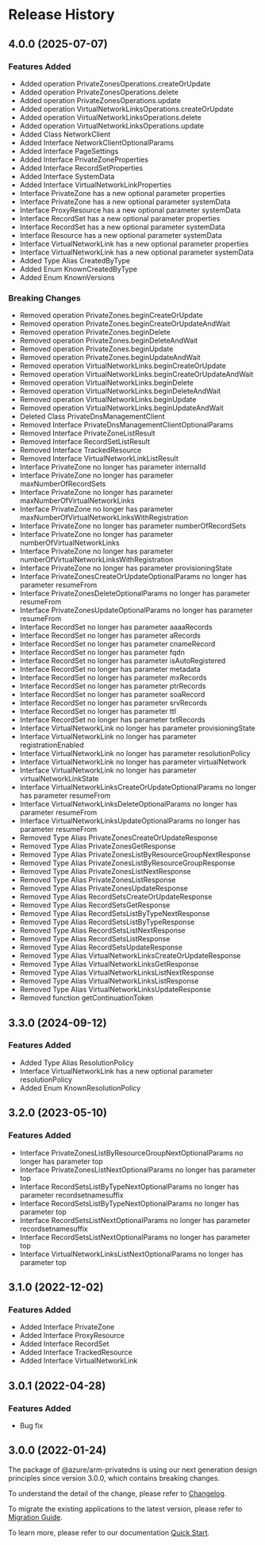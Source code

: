 # Release History
    
## 4.0.0 (2025-07-07)
    
### Features Added
  - Added operation PrivateZonesOperations.createOrUpdate
  - Added operation PrivateZonesOperations.delete
  - Added operation PrivateZonesOperations.update
  - Added operation VirtualNetworkLinksOperations.createOrUpdate
  - Added operation VirtualNetworkLinksOperations.delete
  - Added operation VirtualNetworkLinksOperations.update
  - Added Class NetworkClient
  - Added Interface NetworkClientOptionalParams
  - Added Interface PageSettings
  - Added Interface PrivateZoneProperties
  - Added Interface RecordSetProperties
  - Added Interface SystemData
  - Added Interface VirtualNetworkLinkProperties
  - Interface PrivateZone has a new optional parameter properties
  - Interface PrivateZone has a new optional parameter systemData
  - Interface ProxyResource has a new optional parameter systemData
  - Interface RecordSet has a new optional parameter properties
  - Interface RecordSet has a new optional parameter systemData
  - Interface Resource has a new optional parameter systemData
  - Interface VirtualNetworkLink has a new optional parameter properties
  - Interface VirtualNetworkLink has a new optional parameter systemData
  - Added Type Alias CreatedByType
  - Added Enum KnownCreatedByType
  - Added Enum KnownVersions
### Breaking Changes
  - Removed operation PrivateZones.beginCreateOrUpdate
  - Removed operation PrivateZones.beginCreateOrUpdateAndWait
  - Removed operation PrivateZones.beginDelete
  - Removed operation PrivateZones.beginDeleteAndWait
  - Removed operation PrivateZones.beginUpdate
  - Removed operation PrivateZones.beginUpdateAndWait
  - Removed operation VirtualNetworkLinks.beginCreateOrUpdate
  - Removed operation VirtualNetworkLinks.beginCreateOrUpdateAndWait
  - Removed operation VirtualNetworkLinks.beginDelete
  - Removed operation VirtualNetworkLinks.beginDeleteAndWait
  - Removed operation VirtualNetworkLinks.beginUpdate
  - Removed operation VirtualNetworkLinks.beginUpdateAndWait
  - Deleted Class PrivateDnsManagementClient
  - Removed Interface PrivateDnsManagementClientOptionalParams
  - Removed Interface PrivateZoneListResult
  - Removed Interface RecordSetListResult
  - Removed Interface TrackedResource
  - Removed Interface VirtualNetworkLinkListResult
  - Interface PrivateZone no longer has parameter internalId
  - Interface PrivateZone no longer has parameter maxNumberOfRecordSets
  - Interface PrivateZone no longer has parameter maxNumberOfVirtualNetworkLinks
  - Interface PrivateZone no longer has parameter maxNumberOfVirtualNetworkLinksWithRegistration
  - Interface PrivateZone no longer has parameter numberOfRecordSets
  - Interface PrivateZone no longer has parameter numberOfVirtualNetworkLinks
  - Interface PrivateZone no longer has parameter numberOfVirtualNetworkLinksWithRegistration
  - Interface PrivateZone no longer has parameter provisioningState
  - Interface PrivateZonesCreateOrUpdateOptionalParams no longer has parameter resumeFrom
  - Interface PrivateZonesDeleteOptionalParams no longer has parameter resumeFrom
  - Interface PrivateZonesUpdateOptionalParams no longer has parameter resumeFrom
  - Interface RecordSet no longer has parameter aaaaRecords
  - Interface RecordSet no longer has parameter aRecords
  - Interface RecordSet no longer has parameter cnameRecord
  - Interface RecordSet no longer has parameter fqdn
  - Interface RecordSet no longer has parameter isAutoRegistered
  - Interface RecordSet no longer has parameter metadata
  - Interface RecordSet no longer has parameter mxRecords
  - Interface RecordSet no longer has parameter ptrRecords
  - Interface RecordSet no longer has parameter soaRecord
  - Interface RecordSet no longer has parameter srvRecords
  - Interface RecordSet no longer has parameter ttl
  - Interface RecordSet no longer has parameter txtRecords
  - Interface VirtualNetworkLink no longer has parameter provisioningState
  - Interface VirtualNetworkLink no longer has parameter registrationEnabled
  - Interface VirtualNetworkLink no longer has parameter resolutionPolicy
  - Interface VirtualNetworkLink no longer has parameter virtualNetwork
  - Interface VirtualNetworkLink no longer has parameter virtualNetworkLinkState
  - Interface VirtualNetworkLinksCreateOrUpdateOptionalParams no longer has parameter resumeFrom
  - Interface VirtualNetworkLinksDeleteOptionalParams no longer has parameter resumeFrom
  - Interface VirtualNetworkLinksUpdateOptionalParams no longer has parameter resumeFrom
  - Removed Type Alias PrivateZonesCreateOrUpdateResponse
  - Removed Type Alias PrivateZonesGetResponse
  - Removed Type Alias PrivateZonesListByResourceGroupNextResponse
  - Removed Type Alias PrivateZonesListByResourceGroupResponse
  - Removed Type Alias PrivateZonesListNextResponse
  - Removed Type Alias PrivateZonesListResponse
  - Removed Type Alias PrivateZonesUpdateResponse
  - Removed Type Alias RecordSetsCreateOrUpdateResponse
  - Removed Type Alias RecordSetsGetResponse
  - Removed Type Alias RecordSetsListByTypeNextResponse
  - Removed Type Alias RecordSetsListByTypeResponse
  - Removed Type Alias RecordSetsListNextResponse
  - Removed Type Alias RecordSetsListResponse
  - Removed Type Alias RecordSetsUpdateResponse
  - Removed Type Alias VirtualNetworkLinksCreateOrUpdateResponse
  - Removed Type Alias VirtualNetworkLinksGetResponse
  - Removed Type Alias VirtualNetworkLinksListNextResponse
  - Removed Type Alias VirtualNetworkLinksListResponse
  - Removed Type Alias VirtualNetworkLinksUpdateResponse
  - Removed function getContinuationToken

    
    
## 3.3.0 (2024-09-12)
    
### Features Added

  - Added Type Alias ResolutionPolicy
  - Interface VirtualNetworkLink has a new optional parameter resolutionPolicy
  - Added Enum KnownResolutionPolicy
    
    
## 3.2.0 (2023-05-10)
    
### Features Added

  - Interface PrivateZonesListByResourceGroupNextOptionalParams no longer has parameter top
  - Interface PrivateZonesListNextOptionalParams no longer has parameter top
  - Interface RecordSetsListByTypeNextOptionalParams no longer has parameter recordsetnamesuffix
  - Interface RecordSetsListByTypeNextOptionalParams no longer has parameter top
  - Interface RecordSetsListNextOptionalParams no longer has parameter recordsetnamesuffix
  - Interface RecordSetsListNextOptionalParams no longer has parameter top
  - Interface VirtualNetworkLinksListNextOptionalParams no longer has parameter top
    
    
## 3.1.0 (2022-12-02)
    
### Features Added

  - Added Interface PrivateZone
  - Added Interface ProxyResource
  - Added Interface RecordSet
  - Added Interface TrackedResource
  - Added Interface VirtualNetworkLink
    
    
## 3.0.1 (2022-04-28)

### Features Added

  - Bug fix
  
## 3.0.0 (2022-01-24)

The package of @azure/arm-privatedns is using our next generation design principles since version 3.0.0, which contains breaking changes.

To understand the detail of the change, please refer to [Changelog](https://aka.ms/js-track2-changelog).

To migrate the existing applications to the latest version, please refer to [Migration Guide](https://aka.ms/js-track2-migration-guide).

To learn more, please refer to our documentation [Quick Start](https://aka.ms/azsdk/js/mgmt/quickstart).

